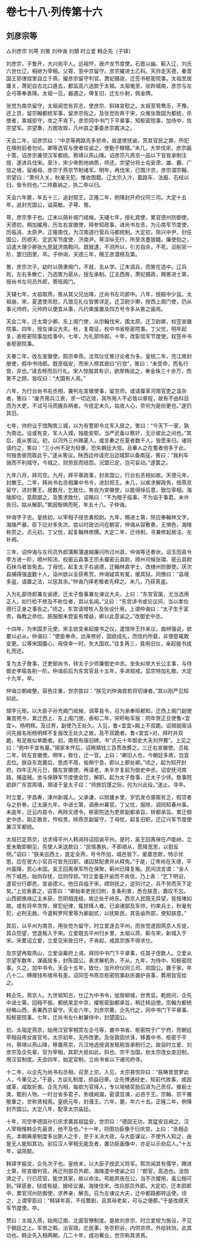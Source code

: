 # 卷七十八·列传第十六

## 刘彦宗等

△刘彦宗 刘萼 刘筈 刘仲诲 刘頍 时立爱 韩企先〔子铎〕

刘彦宗，子鲁开，大兴宛平人。远祖怦，唐卢龙节度使。石晋以幽、蓟入辽，刘氏六世仕辽，相继为宰相。父霄，至中京留守。彦宗擢进士乙科。天祚走天德，秦晋国王耶律捏里自立于燕，擢彦宗留守判官。萧妃摄政，迁签书枢密院事。太祖至居庸关，萧妃自古北口遁去，都监高六送款于太祖。太祖奄至，驻跸城南，彦宗与左企弓等奉表降。太祖一见，器遇之，俾复旧，迁左仆射，佩金牌。

张觉为南京留守，太祖闻觉有异志，使彦宗、斜钵宣慰之。太祖至鸳鸯泺，不豫，还上京，留宗翰都统军事，留彦宗佐之。及张觉败奔于宋，众推张敦固为都统，杀使者，乘城拒守，攻之不肯下。彦宗同中书门下平章事，知枢密院事，加侍中，佐宗望军。宗望奏，方图攻取，凡州县之事委彦宗裁决之。

天会二年，诏彦宗曰：“中京等两路先多拒命，故遣使抚谕，贳其官民之罪，所犯在降附前者勿论。卿等选官与使者往谕之，使勤于稼穑。”未几，大举伐宋，彦宗画十策，诏彦宗兼领汉军都统。蔡靖以燕山降。诏彦宗凡燕京一品以下官皆承制注授，遂进兵伐宋。至汴，宋少帝割地纳质，师还。宗望分将士屯安肃、雄、霸、广信之境，留阇母、彦宗于燕京节制诸军。明年，再伐宋，已围汴京，彦宗谓宗翰、宗望曰：“萧何入关，秋毫无犯，惟收图籍。辽太宗入汴，载路车、法服、石经以归，皆令则也。”二帅嘉纳之，执二帝以归。

天会六年薨，年五十三，追封郓王。正隆二年，例降封开府仪同三司。大定十五年，追封兖国公，谥英敏。子萼、筈。

萼，彦宗季子也。辽末以荫补阁门祗候。天辅七年，授礼宾使，累官德州防御使。天德初，稍加擢用，历左右宣徽使，拜参知政事，进尚书左丞，为沁南军节度使，历临洮、太原尹。正隆南伐，为汉南道行营兵马都统制。大定初，除兴中尹，封任国公，历顺天、定武军节度使、济南尹。萼淫纵无行，所至贪墨狼籍。廉使劾之，诏遣大理少卿张九思就济南鞫问。既就逮，不测所以，引刃自杀，不死。诏削官一阶，罢归田里，卒。子仲询，天德三年，赐王彦潜榜及第。

筈，彦宗次子。幼时以荫隶阁门，不就，去从学。辽末调兵，而筈在选中。辽兵败，左右多散亡，乃选筈为扈从，授左承制。辽主西奔，萧妃摄政，赐筈进士第，授尚书左司员外郎，寄班阁门。

天辅七年，太祖取燕，筈从其父兄出降，迁尚书左司郎中。八年，授殿中少监。太祖崩，宋，夏遣使吊慰，凡馆见礼仪皆筈详定。迁卫尉少卿，授西上阁门使，仍从事元帅府。元帅府以便宜从事，凡约束废置及四方号令多从筈之画焉。

天会二年，迁太常少卿、东上阁门使，从宗翰伐宋，围太原。迁卫尉卿，权签宣徽院事。四年，授左谏议大夫。秋，复南征，权中书省枢密院事。丁父忧，明年起复，直枢密院事加给事中。七年，为礼部侍郎。十年，改彰信军节度使，权签中书省枢密院事。

天眷二年，改左宣徽使，熙宗幸燕，法驾仪仗筈讨论者为多。皇统二年，充江南封册使，假中书侍郎。既至临安，而宋人榜其居曰“行宫”，筈曰：“未受命，而名行宫，非也。”请去榜而后行礼。宋人惊服其有识，欲厚贿说之，奉金珠三十余万，而筈不之顾，皆叹曰：“大国有人焉。”

六年，为行台尚书右丞相，兼判左宣徽使事，留京师。或请厘革河南官吏之滥杂者，筈曰：“废齐用兵江表，求一切近效，其所用人不必皆以章程，故有不由科目而为大吏，不试弓马而握兵柄者。今抚定未久，姑收人心，奈何为是纷更也。”遂仍其旧。

七年，帅府议于馆陶筑三城，以为有警即令北军入居之。筈曰：“今天下一家，孰为南北。设或有变，军人入城，独能安耶。当严武备以察奸，无示彼此之间也。”其后，竟从筈议。初，以河外三州赐夏人，或言秦之在夏者数千人，皆愿来归。诸将请约之，筈曰：“三小州不足为轻重，恐失朝廷大信。且秦人之在蜀者倍多于此，何独舍彼而取此乎。”遂从筈议。陕西边帅请完沿边城郭以备南寇，筈曰：“我利车骑而不利城守。今城之，则劳民而结怨。况盟已定，岂可妄动。”遂罢之。

九年八月，拜司空。九月，拜平章政事，封吴国公，行台右丞相如故。天德元年，封滕王。二年，拜尚书右丞相兼中书令，进封郑王。未几，以疾求解政务，授燕京留守，进封曹王。居数月，乞致仕。筈自为宣徽使，以能得悼后意，致位宰相。海陵即位，意颇鄙之。及筈求致仕，诏略曰：“不为暗于临事，不为谄于事君。未许告归，姑从解职。”筈因惭惧而死，年五十八。子仲诲。

仲诲字子忠。皇统初，以宰相子授忠勇校尉。九年，赐进士第，除应奉翰林文字。海陵严暴，臣下应对多失次。尝以时政访问在朝官，仲诲从容敷奏，无惧色，海陵称赏之。贞元初，丁父忧，起复翰林修撰。大定二年，迁待制，寻兼修起居注、左补阙。

三年，诏仲诲与左司员外郎蒲察蒲速越廉问所过州县，仲诲等还奏状，诏玉田县令李方进一阶，顺州知法、权密云县事王宗永擢密云县尉，顺州司候张璘、密云县尉石抹乌者皆免去。丁母忧，起复太子右谕德，迁翰林直学士、改棣州防御使。厌次县捕得强盗数十人，诣州欲以全获希赏。仲诲疑其有冤，缓其狱。同僚曰：“县境多盗，请置之法，以惩其余。”仲诲乃择老稚者先释之。未几，乃获真盗。

入为礼部侍郎兼左谕德，迁太子詹事兼左谏议大夫。上曰：“东宫官属，尤当选用正人，如行检不修及不称位者，具以名闻。”又曰：“东宫讲书或论议间，当以孝俭德行正身之事告之。”顷之，东宫请增牧人及张设什用，上谓仲诲曰：“太子生于富贵，每教之恭俭。朕服御未尝妄有增益，卿以此意谕之。”改御史中丞。

十四年，为宋国岁元使，宋主欲变亲起接书之仪，遣馆伴王抃来议，曲辨强说，欲要以必从。仲诲曰：“使臣奉命，远来修好，固欲成礼，而信约所载，非使臣辄敢变更。公等宋国腹心，毋侥幸一时，失大国欢。”往复再三，竟用旧仪，亲起接书成礼而还。

复为太子詹事，迁吏部尚书，转太子少师兼御史中丞。坐失纠举大长公主事，与侍御史李瑜各削一阶。仲诲前后为东宫官且十五年，多进规戒，显宗特加礼敬。大定十九年，卒。

仲诲立朝峻整，容色庄重，世宗尝曰：“朕见刘仲诲尝若将切谏者。”其以刚严见知如此。

頍字元矩。以大臣子孙充阁门祗候，调莘县令，召为承奉班都知，迁西上阁门副使兼宫苑令，累迁西上、东上阁门使。泰和二年，宋盱眙军报：明年贺正旦使鲁<宜宜>、杨明辉。及过界，副使乃王处久。入见，鲁<宜宜>殿上不双跪。诏頍就阁诘问先报名衔杨明辉不复报改王处久之故，及不双跪者。鲁<宜宜>对，拜时并双跪，有足疾似单跪者。初，南苑有唐旧碑，书“贞元十年御史大夫刘怦葬”。上见之曰：“苑中不宜有墓。”頍家本怦后，诏赐頍钱三百贯改葬之。三迁右宣徽使。贞祐二年，转左宣徽使。明年，致仕，迁一官。上曰：“卿旧人也，今朝廷多故，岂宜去位。朕自东宫薨后，思虑不周，俟稍宁息，即以上郡处卿。”顷之，起为知开封府。四年正月元日，摄左宣徽使。再请老，未半岁复起为御史中丞。诏安抚河南路，捕盗贼。坐与保静军节度使会饮，解职。起为太子詹事，迁太子少师。詹事院欲辟广东宫周墙，頍请于皇太子曰：“师旅饥馑之际，何为兴此役。”遂止。寻卒。

时立爱，字昌寿，涿州新城人。父承谦，以财雄乡里，岁饥发仓廪赈贫乏，假贷者与之折券。辽太康九年，中进士第，调泰州幕官。丁父忧，服除，调同知春州事。未逾年，迁云内县令，再除文德令。枢密院选为吏房副都承旨，转都承旨。累迁御史中丞，刚正敢言，忤权贵。除燕京副留守，丁母忧，起复旧职，迁辽兴军节度使兼汉军都统。

太祖已定燕京，访求得平州人韩询持诏招谕平州。是时，奚王回离保在卢能岭，立爱未敢即朝见，先使人来送款曰：“民情愚执，不即顺从，愿降宽恩，以慰反侧。”诏曰：“朕亲巡西土，底定全燕，号令所加，城邑皆下。爰嘉忠款，特示优恩，应在彼大小官员可皆充旧职，诸囚禁配隶并从释免。”于是，辽帝尚在天德，平州虽降，民心未固。奚王回离保军所在保聚，蓟州已降复叛。民间流言谓：“金人所下城邑，始则存抚，后则俘掠。”时立爱虽开谕而不肯信，乃上表：“乞下明诏，遣官分行郡邑，宣谕德义。他日兵临于宋，顺则抚之，逆则讨之，兵不劳而天下定矣。”上览表嘉之，诏答曰：“卿始率吏民归附，复条利害，悉合朕意，嘉叹不忘。山西部族缘辽主未获，恐阴相连结，故迁处于岭东。西京人民既无异望，皆按堵如故。或有将卒贪悍，冒犯纪律，辄掠降人者。已谕诸部及军帅，约束兵士，秋毫有犯，必刑无赦。今遣斡罗阿里等为卿副贰，以抚斯民，其告谕所部，使知朕意。”

其后，以平州为南京，用张觉为留守，时立爱遂去平州。而张觉遂因燕京人东徙，其众怨望，觉遂叛入于宋。立爱既去平州归乡里，太祖以燕、蓟与宋，新城入于宋。宋累诏立爱，立爱见宋政日坏，不肯起，戒其宗族不得求仕。

及宗望再取燕山，立爱诣幕府上谒，拜同中书门下平章事，任其子侄数人。立爱从宗望军数年，谋画居多，封陈国公。表求解机务，不从。九年，为侍中、知枢密院事。久之，加中书令。天会十五年，致仕，加开府仪同三司、郑国公。薨于家，年八十二。赙赠钱布缯帛有差。诏同签书燕京枢密院事赵庆袭护丧事，葬用皆官给之。

韩企先，燕京人。九世祖知古，仕辽为中书令，徙居柳城，世贵显。乾统间，企先中进士第，回翔不振。都统杲定中京，擢枢密副都承旨，稍迁转运使。宗翰为都统经略山西，表署西京留守。天会六年，刘彦宗薨，企先代之，同中书门下平章事、知枢密院事。七年，迁尚书左仆射兼侍中，封楚国公。

初，太祖定燕京，始用汉官宰相赏左企弓等，置中书省、枢密院于广宁府，而朝廷宰相自用女直官号。太宗初年，无所改更。及张敦固伏诛，移置中书、枢密于平州，蔡靖以燕山降，移置燕京，凡汉地选授调发租税皆承制行之。故自时立爱、刘彦宗及企先辈，官为宰相，其职大抵如此。斜也、宗干当国，劝太宗改女直旧制，用汉官制度。天会四年，始定官制，立尚书省以下诸司府寺。

十二年，以企先为尚书右丞相，召至上京。入见，太宗甚惊异曰：“朕畴昔尝梦此人，今果见之。”于是，方议礼制度，损益旧章。企先博通经史，知前代故事，或因或革，咸取折衷。企先为相，每欲为官择人，专以培植奖励后进为己责任。推毂士类，甄别人物，一时台省多君子。弥缝阙漏，密谟显谏，必咨于王。宗翰、宗干雅敬重之，世称贤相焉。皇统元年，封濮王。六年，薨，年六十五。正隆二年，例降封齐国公。大定八年，配享太宗庙廷。

十年，司空李德固孙引庆求袭其祖猛安，世宗曰：“德固无功，其猛安且阙之。汉人宰相惟韩企先最贤，他不及也。”十一年，将图功臣像于衍庆宫，上曰：“丞相企先，本朝典章制度多出斯人之手，至于关决大政，与大臣谋议，不使外人知之，由是无人能知其功。前后汉人宰相无能及者，置功臣画像中，亦足以示劝后人。”十五年，谥简懿。

韩铎字振文，企先次子也。皇统末，以大臣子授武义将军。熙宗闻其有儒学，赐进士第，除宣徽判官。再迁刑部员外郎，海陵遣中使谕之曰：“郎官，高选也。汝勋贤之子，行已莅官，能世其家，故以命汝。苟能夙夜在公，当不次擢用，虽公相可到。”铎感奋，狱或有疑，据经议谳。海陵伐宋，改兵部员外郎。大定初，迁本部郎中，累官河州防御使，求养亲，解去。召为左谏议大夫，迁中都路都转运使。顷之，上谓宰臣曰：“韩铎年高，不任繁剧，且其母老矣，可与之便郡。”于是改顺天军节度使。卒。

赞曰：太祖入燕，始用辽南、北面官僚制度。是故刘彦宗、时立爱规为施设，不见于朝廷之上。军旅之暇，治官政，庀民事，务农积谷，内供京师，外给转饷，此其功也。韩企先入相两朝，几二十年，成功著业，世宗称其贤焉。

